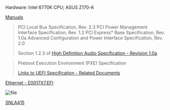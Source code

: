 Hardware:
    Intel 6770K CPU; ASUS Z170-A

[Manuals](https://www.intel.com/content/www/us/en/developer/articles/technical/intel-sdm.html)

>    PCI Local Bus Specification, Rev. 2.3
>    PCI Power Management Interface Specification, Rev. 1.2
>    PCI Express* Base Specification, Rev. 1.0a
>    Advanced Configuration and Power Interface Specification, Rev. 2.0
>
>    Section 1.2.3 of [High Definition Audio Specification - Revision 1.0a](https://www.intel.com/content/www/us/en/standards/high-definition-audio-specification.html)

>    Preboot Execution Environment (PXE) Specification
>
>    [Links to UEFI Specification - Related Documents](https://uefi.org/uefi)

[Ethernet - E0017X7.EFI](https://dlcdnets.asus.com/pub/ASUS/mb/04LAN/IntelLAN22.4.16.0_RS2_20170718.zip?model=Z170-A)

![file](https://github.com/user-attachments/assets/bfb4fc8d-7faf-45bf-8e47-b395f3a96b94)

[SNLA415](https://ti.com/lit/an/snla415/snla415.pdf)

